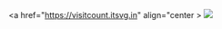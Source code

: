 <a href="https://visitcount.itsvg.in" align="center >
  <img src="https://visitcount.itsvg.in/api?id=aakku&label=view%20counting&color=4&icon=3&pretty=true" />
</a>